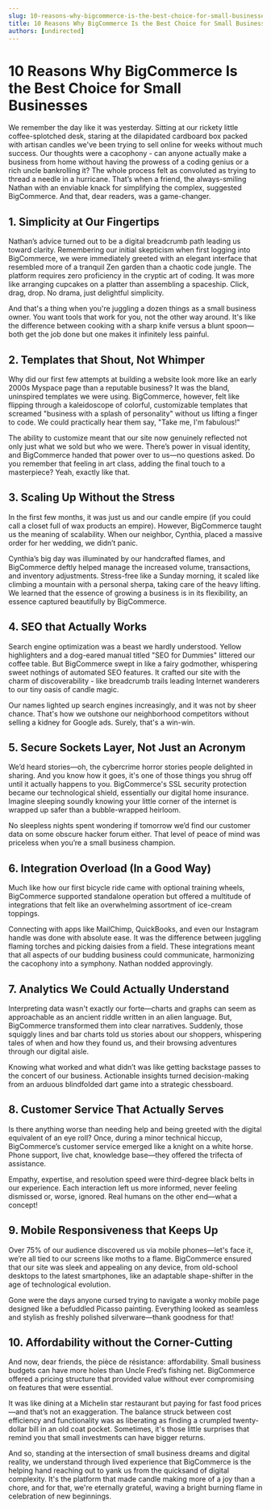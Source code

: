 ```yaml
---
slug: 10-reasons-why-bigcommerce-is-the-best-choice-for-small-businesses
title: 10 Reasons Why BigCommerce Is the Best Choice for Small Businesses
authors: [undirected]
---
```



# 10 Reasons Why BigCommerce Is the Best Choice for Small Businesses

We remember the day like it was yesterday. Sitting at our rickety little coffee-splotched desk, staring at the dilapidated cardboard box packed with artisan candles we've been trying to sell online for weeks without much success. Our thoughts were a cacophony - can anyone actually make a business from home without having the prowess of a coding genius or a rich uncle bankrolling it? The whole process felt as convoluted as trying to thread a needle in a hurricane. That’s when a friend, the always-smiling Nathan with an enviable knack for simplifying the complex, suggested BigCommerce. And that, dear readers, was a game-changer.

## 1. Simplicity at Our Fingertips

Nathan’s advice turned out to be a digital breadcrumb path leading us toward clarity. Remembering our initial skepticism when first logging into BigCommerce, we were immediately greeted with an elegant interface that resembled more of a tranquil Zen garden than a chaotic code jungle. The platform requires zero proficiency in the cryptic art of coding. It was more like arranging cupcakes on a platter than assembling a spaceship. Click, drag, drop. No drama, just delightful simplicity. 

And that's a thing when you're juggling a dozen things as a small business owner. You want tools that work for you, not the other way around. It's like the difference between cooking with a sharp knife versus a blunt spoon—both get the job done but one makes it infinitely less painful. 

## 2. Templates that Shout, Not Whimper

Why did our first few attempts at building a website look more like an early 2000s Myspace page than a reputable business? It was the bland, uninspired templates we were using. BigCommerce, however, felt like flipping through a kaleidoscope of colorful, customizable templates that screamed "business with a splash of personality" without us lifting a finger to code. We could practically hear them say, "Take me, I'm fabulous!" 

The ability to customize meant that our site now genuinely reflected not only just what we sold but who we were. There’s power in visual identity, and BigCommerce handed that power over to us—no questions asked. Do you remember that feeling in art class, adding the final touch to a masterpiece? Yeah, exactly like that.

## 3. Scaling Up Without the Stress

In the first few months, it was just us and our candle empire (if you could call a closet full of wax products an empire). However, BigCommerce taught us the meaning of scalability. When our neighbor, Cynthia, placed a massive order for her wedding, we didn’t panic. 

Cynthia’s big day was illuminated by our handcrafted flames, and BigCommerce deftly helped manage the increased volume, transactions, and inventory adjustments. Stress-free like a Sunday morning, it scaled like climbing a mountain with a personal sherpa, taking care of the heavy lifting. We learned that the essence of growing a business is in its flexibility, an essence captured beautifully by BigCommerce.

## 4. SEO that Actually Works

Search engine optimization was a beast we hardly understood. Yellow highlighters and a dog-eared manual titled "SEO for Dummies" littered our coffee table. But BigCommerce swept in like a fairy godmother, whispering sweet nothings of automated SEO features. It crafted our site with the charm of discoverability - like breadcrumb trails leading Internet wanderers to our tiny oasis of candle magic. 

Our names lighted up search engines increasingly, and it was not by sheer chance. That's how we outshone our neighborhood competitors without selling a kidney for Google ads. Surely, that's a win-win.

## 5. Secure Sockets Layer, Not Just an Acronym

We’d heard stories—oh, the cybercrime horror stories people delighted in sharing. And you know how it goes, it's one of those things you shrug off until it actually happens to you. BigCommerce's SSL security protection became our technological shield, essentially our digital home insurance. Imagine sleeping soundly knowing your little corner of the internet is wrapped up safer than a bubble-wrapped heirloom. 

No sleepless nights spent wondering if tomorrow we’d find our customer data on some obscure hacker forum either. That level of peace of mind was priceless when you’re a small business champion.

## 6. Integration Overload (In a Good Way)

Much like how our first bicycle ride came with optional training wheels, BigCommerce supported standalone operation but offered a multitude of integrations that felt like an overwhelming assortment of ice-cream toppings. 

Connecting with apps like MailChimp, QuickBooks, and even our Instagram handle was done with absolute ease. It was the difference between juggling flaming torches and picking daisies from a field. These integrations meant that all aspects of our budding business could communicate, harmonizing the cacophony into a symphony. Nathan nodded approvingly.

## 7. Analytics We Could Actually Understand

Interpreting data wasn't exactly our forte—charts and graphs can seem as approachable as an ancient riddle written in an alien language. But, BigCommerce transformed them into clear narratives. Suddenly, those squiggly lines and bar charts told us stories about our shoppers, whispering tales of when and how they found us, and their browsing adventures through our digital aisle.

Knowing what worked and what didn’t was like getting backstage passes to the concert of our business. Actionable insights turned decision-making from an arduous blindfolded dart game into a strategic chessboard.

## 8. Customer Service That Actually Serves

Is there anything worse than needing help and being greeted with the digital equivalent of an eye roll? Once, during a minor technical hiccup, BigCommerce’s customer service emerged like a knight on a white horse. Phone support, live chat, knowledge base—they offered the trifecta of assistance.

Empathy, expertise, and resolution speed were third-degree black belts in our experience. Each interaction left us more informed, never feeling dismissed or, worse, ignored. Real humans on the other end—what a concept!

## 9. Mobile Responsiveness that Keeps Up

Over 75% of our audience discovered us via mobile phones—let's face it, we’re all tied to our screens like moths to a flame. BigCommerce ensured that our site was sleek and appealing on any device, from old-school desktops to the latest smartphones, like an adaptable shape-shifter in the age of technological evolution.

Gone were the days anyone cursed trying to navigate a wonky mobile page designed like a befuddled Picasso painting. Everything looked as seamless and stylish as freshly polished silverware—thank goodness for that!

## 10. Affordability without the Corner-Cutting

And now, dear friends, the pièce de résistance: affordability. Small business budgets can have more holes than Uncle Fred’s fishing net. BigCommerce offered a pricing structure that provided value without ever compromising on features that were essential. 

It was like dining at a Michelin star restaurant but paying for fast food prices—and that’s not an exaggeration. The balance struck between cost efficiency and functionality was as liberating as finding a crumpled twenty-dollar bill in an old coat pocket. Sometimes, it's those little surprises that remind you that small investments can have bigger returns.

And so, standing at the intersection of small business dreams and digital reality, we understand through lived experience that BigCommerce is the helping hand reaching out to yank us from the quicksand of digital complexity. It's the platform that made candle making more of a joy than a chore, and for that, we're eternally grateful, waving a bright burning flame in celebration of new beginnings.